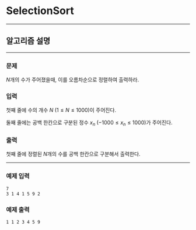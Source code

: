 # SelectionSort
---
## 알고리즘 설명

---
### 문제
$N$개의 수가 주어졌을때, 이를 오름차순으로 정렬하여 출력하라.

### 입력
첫째 줄에 수의 개수 $N$ $(1 ≤ N ≤ 1000)$이 주어진다.

둘째 줄에는 공백 한칸으로 구분된 정수 $x_n$ $(-1000 ≤ x_n ≤ 1000)$가 주어진다. 

### 출력
첫째 줄에 정렬된 $N$개의 수를 공백 한칸으로 구분해서 출력한다.

---
### 예제 입력
```
7
3 1 4 1 5 9 2
```

### 예제 출력
```
1 1 2 3 4 5 9
```